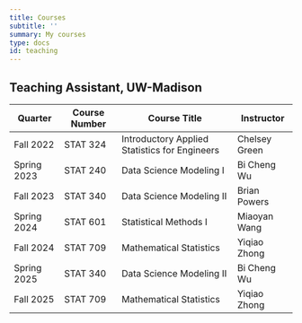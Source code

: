 ```yaml
---
title: Courses
subtitle: ''
summary: My courses
type: docs
id: teaching
---
```

 
## Teaching Assistant, UW-Madison

| Quarter	  | Course Number | Course Title                                  | Instructor    |
|-------------|---------------|-----------------------------------------------|---------------|
| Fall 2022   | STAT 324      | Introductory Applied Statistics for Engineers | Chelsey Green |
| Spring 2023 | STAT 240      | Data Science Modeling I                       | Bi Cheng Wu   |
| Fall 2023   | STAT 340      | Data Science Modeling II                      | Brian Powers  |
| Spring 2024 | STAT 601      | Statistical Methods I                         | Miaoyan Wang  |
| Fall 2024   | STAT 709      | Mathematical Statistics                       | Yiqiao Zhong  |
| Spring 2025 | STAT 340      | Data Science Modeling II                      | Bi Cheng Wu   |
| Fall 2025   | STAT 709      | Mathematical Statistics                       | Yiqiao Zhong  |
